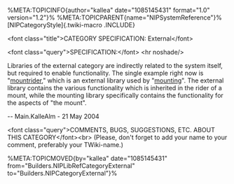%META:TOPICINFO{author=\"kallea\" date=\"1085145431\" format=\"1.0\"
version=\"1.2\"}% %META:TOPICPARENT{name=\"NIPSystemReference\"}%
[NIPCategoryStyle]{.twiki-macro .INCLUDE}

\<font class=\"title\"\>CATEGORY SPECIFICATION: External\</font\>

\<font class=\"query\"\>SPECIFICATION:\</font\> \<hr noshade/\>

Libraries of the external category are indirectly related to the system
itself, but required to enable functionality. The single example right
now is \"[mountrider](NIPLibRefMountrider),\" which is an external
library used by \"[mounting](NIPLibRefMounting)\". The external library
contains the various functionality which is inherited in the rider of a
mount, while the mounting library specifically contains the
functionality for the aspects of \"the mount\".

\-- Main.KalleAlm - 21 May 2004

\<font class=\"query\"\>COMMENTS, BUGS, SUGGESTIONS, ETC. ABOUT THIS
CATEGORY\</font\>\<br\> (Please, don\'t forget to add your name to your
comment, preferably your TWiki-name.)

%META:TOPICMOVED{by=\"kallea\" date=\"1085145431\"
from=\"Builders.NIPLibRefCategoryExternal\"
to=\"Builders.NIPCategoryExternal\"}%
